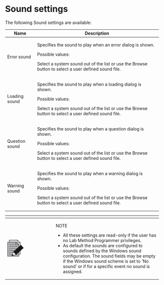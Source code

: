 # Sound settings

The following Sound settings are available:

&#x20;

| Name           | Description                                                                                                                                                                                                  |
| -------------- | ------------------------------------------------------------------------------------------------------------------------------------------------------------------------------------------------------------ |
| Error sound    | <p>Specifies the sound to play when an error dialog is shown.</p><p> </p><p>Possible values:</p><p>Select a system sound out of the list or use the Browse button to select a user defined sound file.</p>   |
| Loading sound  | <p>Specifies the sound to play when a loading dialog is shown.</p><p> </p><p>Possible values:</p><p>Select a system sound out of the list or use the Browse button to select a user defined sound file.</p>  |
| Question sound | <p>Specifies the sound to play when a question dialog is shown.</p><p> </p><p>Possible values:</p><p>Select a system sound out of the list or use the Browse button to select a user defined sound file.</p> |
| Warning sound  | <p>Specifies the sound to play when a warning dialog is shown.</p><p> </p><p>Possible values:</p><p>Select a system sound out of the list or use the Browse button to select a user defined sound file.</p>  |

&#x20;

<table data-header-hidden><thead><tr><th width="145"></th><th></th></tr></thead><tbody><tr><td><img src="../../../.gitbook/assets/image (10) (1) (1) (1) (1) (1) (1) (1) (1) (1) (1) (1) (1) (1) (1) (1) (1).png" alt="" data-size="original"></td><td><p>NOTE</p><ul><li>All these settings are read-only if the user has no Lab Method Programmer privileges.</li><li>As default the sounds are configured to sounds defined by the Windows sound configuration. The sound fields may be empty if the Windows sound scheme is set to 'No sound' or if for a specific event no sound is assigned.</li></ul></td></tr></tbody></table>
